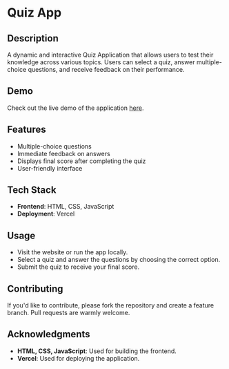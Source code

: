 # Quiz App

## Description
A dynamic and interactive Quiz Application that allows users to test their knowledge across various topics. Users can select a quiz, answer multiple-choice questions, and receive feedback on their performance.

## Demo
Check out the live demo of the application [here](https://quiz-app-five-umber-53.vercel.app/).

## Features
- Multiple-choice questions
- Immediate feedback on answers
- Displays final score after completing the quiz
- User-friendly interface

## Tech Stack
- **Frontend**: HTML, CSS, JavaScript
- **Deployment**: Vercel

## Usage
- Visit the website or run the app locally.
- Select a quiz and answer the questions by choosing the correct option.
- Submit the quiz to receive your final score.

## Contributing
If you'd like to contribute, please fork the repository and create a feature branch. Pull requests are warmly welcome.

## Acknowledgments
- **HTML, CSS, JavaScript**: Used for building the frontend.
- **Vercel**: Used for deploying the application.
